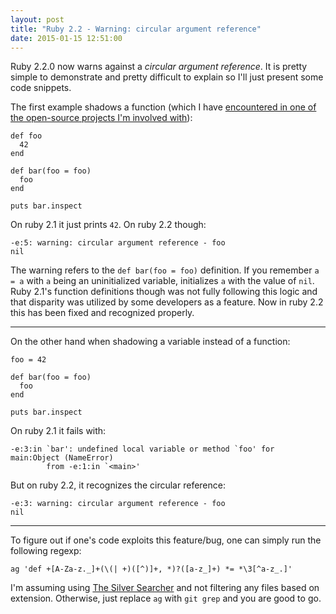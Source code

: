 ```yaml
---
layout: post
title: "Ruby 2.2 - Warning: circular argument reference"
date: 2015-01-15 12:51:00
---
```


Ruby 2.2.0 now warns against a _circular argument reference_. It is pretty simple to demonstrate and pretty difficult to explain so I'll just present some code snippets.

The first example shadows a function (which I have [encountered in one of the open-source projects I'm involved with](https://github.com/DatabaseCleaner/database_cleaner/commit/c38119c6f9184610a862ed1aebf271d46e3dd2d0)):

    def foo
      42
    end

    def bar(foo = foo)
      foo
    end

    puts bar.inspect

On ruby 2.1 it just prints `42`. On ruby 2.2 though:

    -e:5: warning: circular argument reference - foo
    nil

The warning refers to the `def bar(foo = foo)` definition. If you remember `a = a` with `a` being an uninitialized variable, initializes `a` with the value of `nil`. Ruby 2.1's function definitions though was not fully following this logic and that disparity was utilized by some developers as a feature. Now in ruby 2.2 this has been fixed and recognized properly.

---

On the other hand when shadowing a variable instead of a function:

    foo = 42

    def bar(foo = foo)
      foo
    end

    puts bar.inspect

On ruby 2.1 it fails with:

    -e:3:in `bar': undefined local variable or method `foo' for main:Object (NameError)
            from -e:1:in `<main>'

But on ruby 2.2, it recognizes the circular reference:

    -e:3: warning: circular argument reference - foo
    nil

---

To figure out if one's code exploits this feature/bug, one can simply run the following regexp:

    ag 'def +[A-Za-z._]+(\(| +)([^)]+, *)?([a-z_]+) *= *\3[^a-z_.]'

I'm assuming using [The Silver Searcher](http://geoff.greer.fm/ag/) and not filtering any files based on extension. Otherwise, just replace `ag` with `git grep` and you are good to go.
